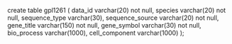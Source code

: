 create table gpl1261 (
 data_id varchar(20) not null, species varchar(20) not null,
 sequence_type varchar(30),
 sequence_source varchar(20) not null,
 gene_title varchar(150) not null,
 gene_symbol varchar(30) not null,
 bio_process varchar(1000),
 cell_component varchar(1000)
 );

